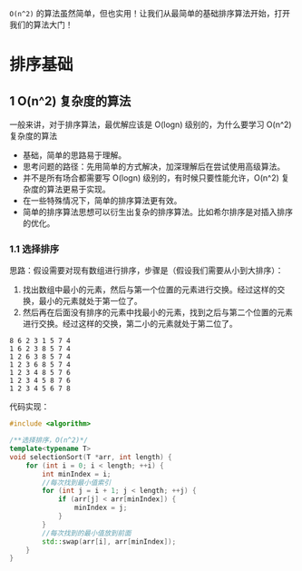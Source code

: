 `O(n^2)` 的算法虽然简单，但也实用！让我们从最简单的基础排序算法开始，打开我们的算法大门！

# 排序基础

## 1 O(n^2) 复杂度的算法

一般来讲，对于排序算法，最优解应该是 O(logn) 级别的，为什么要学习 O(n^2) 复杂度的算法

- 基础，简单的思路易于理解。
- 思考问题的路径：先用简单的方式解决，加深理解后在尝试使用高级算法。
- 并不是所有场合都需要写  O(logn) 级别的，有时候只要性能允许，O(n^2) 复杂度的算法更易于实现。
- 在一些特殊情况下，简单的排序算法更有效。
- 简单的排序算法思想可以衍生出复杂的排序算法。比如希尔排序是对插入排序的优化。

### 1.1 选择排序

思路：假设需要对现有数组进行排序，步骤是（假设我们需要从小到大排序）：

1. 找出数组中最小的元素，然后与第一个位置的元素进行交换。经过这样的交换，最小的元素就处于第一位了。
2. 然后再在后面没有排序的元素中找最小的元素，找到之后与第二个位置的元素进行交换。经过这样的交换，第二小的元素就处于第二位了。

```
8 6 2 3 1 5 7 4
1 6 2 3 8 5 7 4
1 2 6 3 8 5 7 4
1 2 3 6 8 5 7 4
1 2 3 4 8 5 7 6
1 2 3 4 5 8 7 6
1 2 3 4 5 6 7 8
```

代码实现：

```cpp
#include <algorithm>

/**选择排序，O(n^2)*/
template<typename T>
void selectionSort(T *arr, int length) {
    for (int i = 0; i < length; ++i) {
        int minIndex = i;
        //每次找到最小值索引
        for (int j = i + 1; j < length; ++j) {
            if (arr[j] < arr[minIndex]) {
                minIndex = j;
            }
        }
        //每次找到的最小值放到前面
        std::swap(arr[i], arr[minIndex]);
    }
}
```